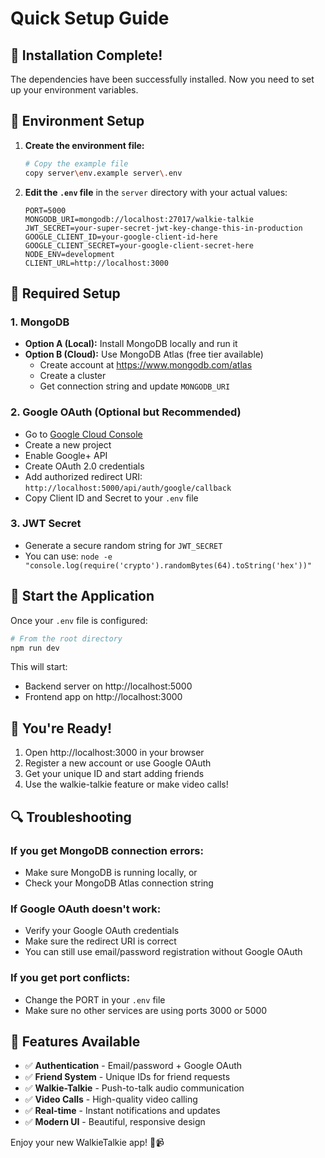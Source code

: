 # Quick Setup Guide

## 🚀 Installation Complete!

The dependencies have been successfully installed. Now you need to set up your environment variables.

## 📝 Environment Setup

1. **Create the environment file:**
   ```bash
   # Copy the example file
   copy server\env.example server\.env
   ```

2. **Edit the `.env` file** in the `server` directory with your actual values:

   ```env
   PORT=5000
   MONGODB_URI=mongodb://localhost:27017/walkie-talkie
   JWT_SECRET=your-super-secret-jwt-key-change-this-in-production
   GOOGLE_CLIENT_ID=your-google-client-id-here
   GOOGLE_CLIENT_SECRET=your-google-client-secret-here
   NODE_ENV=development
   CLIENT_URL=http://localhost:3000
   ```

## 🔧 Required Setup

### 1. MongoDB
- **Option A (Local):** Install MongoDB locally and run it
- **Option B (Cloud):** Use MongoDB Atlas (free tier available)
  - Create account at https://www.mongodb.com/atlas
  - Create a cluster
  - Get connection string and update `MONGODB_URI`

### 2. Google OAuth (Optional but Recommended)
- Go to [Google Cloud Console](https://console.cloud.google.com/)
- Create a new project
- Enable Google+ API
- Create OAuth 2.0 credentials
- Add authorized redirect URI: `http://localhost:5000/api/auth/google/callback`
- Copy Client ID and Secret to your `.env` file

### 3. JWT Secret
- Generate a secure random string for `JWT_SECRET`
- You can use: `node -e "console.log(require('crypto').randomBytes(64).toString('hex'))"`

## 🎯 Start the Application

Once your `.env` file is configured:

```bash
# From the root directory
npm run dev
```

This will start:
- Backend server on http://localhost:5000
- Frontend app on http://localhost:3000

## 🎉 You're Ready!

1. Open http://localhost:3000 in your browser
2. Register a new account or use Google OAuth
3. Get your unique ID and start adding friends
4. Use the walkie-talkie feature or make video calls!

## 🔍 Troubleshooting

### If you get MongoDB connection errors:
- Make sure MongoDB is running locally, or
- Check your MongoDB Atlas connection string

### If Google OAuth doesn't work:
- Verify your Google OAuth credentials
- Make sure the redirect URI is correct
- You can still use email/password registration without Google OAuth

### If you get port conflicts:
- Change the PORT in your `.env` file
- Make sure no other services are using ports 3000 or 5000

## 📱 Features Available

- ✅ **Authentication** - Email/password + Google OAuth
- ✅ **Friend System** - Unique IDs for friend requests
- ✅ **Walkie-Talkie** - Push-to-talk audio communication
- ✅ **Video Calls** - High-quality video calling
- ✅ **Real-time** - Instant notifications and updates
- ✅ **Modern UI** - Beautiful, responsive design

Enjoy your new WalkieTalkie app! 🎤📹
